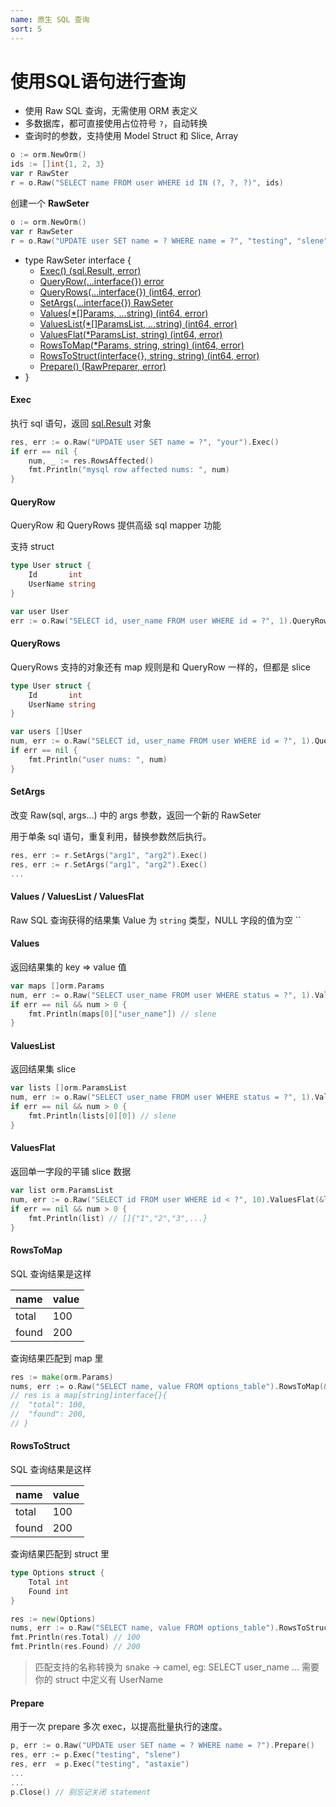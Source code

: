 ```yaml
---
name: 原生 SQL 查询
sort: 5
---
```


# 使用SQL语句进行查询

* 使用 Raw SQL 查询，无需使用 ORM 表定义
* 多数据库，都可直接使用占位符号 `?`，自动转换
* 查询时的参数，支持使用 Model Struct 和 Slice, Array

```go
o := orm.NewOrm()
ids := []int{1, 2, 3}
var r RawSter
r = o.Raw("SELECT name FROM user WHERE id IN (?, ?, ?)", ids)
```

创建一个 **RawSeter**

```go
o := orm.NewOrm()
var r RawSeter
r = o.Raw("UPDATE user SET name = ? WHERE name = ?", "testing", "slene")
```

* type RawSeter interface {
	* [Exec() (sql.Result, error)](#exec)
	* [QueryRow(...interface{}) error](#queryrow)
	* [QueryRows(...interface{}) (int64, error)](#queryrows)
	* [SetArgs(...interface{}) RawSeter](#setargs)
	* [Values(*[]Params, ...string) (int64, error)](#values)
	* [ValuesList(*[]ParamsList, ...string) (int64, error)](#valueslist)
	* [ValuesFlat(*ParamsList, string) (int64, error)](#valuesflat)
	* [RowsToMap(*Params, string, string) (int64, error)](#rowstomap)
	* [RowsToStruct(interface{}, string, string) (int64, error)](#rowstostruct)
	* [Prepare() (RawPreparer, error)](#prepare)
* }

#### Exec

执行 sql 语句，返回 [sql.Result](http://gowalker.org/database/sql#Result) 对象

```go
res, err := o.Raw("UPDATE user SET name = ?", "your").Exec()
if err == nil {
	num, _ := res.RowsAffected()
	fmt.Println("mysql row affected nums: ", num)
}
```

#### QueryRow

QueryRow 和 QueryRows 提供高级 sql mapper 功能

支持 struct

```go
type User struct {
	Id       int
	UserName string
}

var user User
err := o.Raw("SELECT id, user_name FROM user WHERE id = ?", 1).QueryRow(&user)
```

#### QueryRows

QueryRows 支持的对象还有 map 规则是和 QueryRow 一样的，但都是 slice

```go
type User struct {
	Id       int
	UserName string
}

var users []User
num, err := o.Raw("SELECT id, user_name FROM user WHERE id = ?", 1).QueryRows(&users)
if err == nil {
	fmt.Println("user nums: ", num)
}
```

#### SetArgs

改变 Raw(sql, args...) 中的 args 参数，返回一个新的 RawSeter

用于单条 sql 语句，重复利用，替换参数然后执行。

```go
res, err := r.SetArgs("arg1", "arg2").Exec()
res, err := r.SetArgs("arg1", "arg2").Exec()
...

```


#### Values / ValuesList / ValuesFlat

Raw SQL 查询获得的结果集 Value 为 `string` 类型，NULL 字段的值为空 ``

#### Values

返回结果集的 key => value 值

```go
var maps []orm.Params
num, err := o.Raw("SELECT user_name FROM user WHERE status = ?", 1).Values(&maps)
if err == nil && num > 0 {
	fmt.Println(maps[0]["user_name"]) // slene
}
```

#### ValuesList

返回结果集 slice

```go
var lists []orm.ParamsList
num, err := o.Raw("SELECT user_name FROM user WHERE status = ?", 1).ValuesList(&lists)
if err == nil && num > 0 {
	fmt.Println(lists[0][0]) // slene
}
```

#### ValuesFlat

返回单一字段的平铺 slice 数据

```go
var list orm.ParamsList
num, err := o.Raw("SELECT id FROM user WHERE id < ?", 10).ValuesFlat(&list)
if err == nil && num > 0 {
	fmt.Println(list) // []{"1","2","3",...}
}
```

#### RowsToMap

SQL 查询结果是这样

| name | value |
| --- | --- |
| total | 100 |
| found | 200 |

查询结果匹配到 map 里

```go
res := make(orm.Params)
nums, err := o.Raw("SELECT name, value FROM options_table").RowsToMap(&res, "name", "value")
// res is a map[string]interface{}{
//	"total": 100,
//	"found": 200,
// }
```

#### RowsToStruct

SQL 查询结果是这样

| name | value |
| --- | --- |
| total | 100 |
| found | 200 |

查询结果匹配到 struct 里

```go
type Options struct {
	Total int
	Found int
}

res := new(Options)
nums, err := o.Raw("SELECT name, value FROM options_table").RowsToStruct(res, "name", "value")
fmt.Println(res.Total) // 100
fmt.Println(res.Found) // 200
```

> 匹配支持的名称转换为 snake -> camel, eg: SELECT user_name ... 需要你的 struct 中定义有 UserName

#### Prepare

用于一次 prepare 多次 exec，以提高批量执行的速度。

```go
p, err := o.Raw("UPDATE user SET name = ? WHERE name = ?").Prepare()
res, err := p.Exec("testing", "slene")
res, err  = p.Exec("testing", "astaxie")
...
...
p.Close() // 别忘记关闭 statement
```
